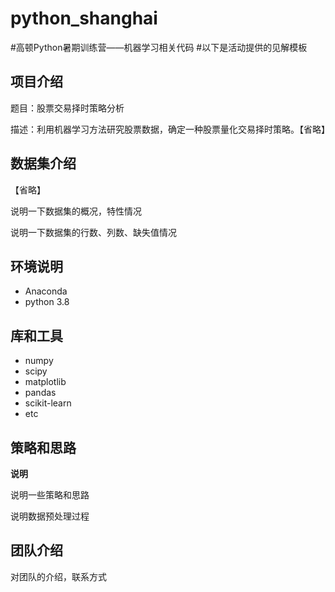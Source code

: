# python_shanghai
#高顿Python暑期训练营——机器学习相关代码
#以下是活动提供的见解模板


## 项目介绍

题目：股票交易择时策略分析

描述：利用机器学习方法研究股票数据，确定一种股票量化交易择时策略。【省略】


## 数据集介绍

【省略】

说明一下数据集的概况，特性情况

说明一下数据集的行数、列数、缺失值情况



## 环境说明

- Anaconda
- python 3.8


## 库和工具

- numpy
- scipy
- matplotlib
- pandas
- scikit-learn
- etc


## 策略和思路

**说明**

说明一些策略和思路

说明数据预处理过程


## 团队介绍

对团队的介绍，联系方式
